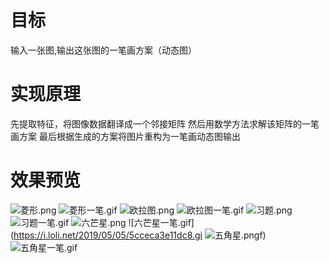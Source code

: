 # 目标
输入一张图,输出这张图的一笔画方案（动态图）

# 实现原理
先提取特征，将图像数据翻译成一个邻接矩阵
然后用数学方法求解该矩阵的一笔画方案
最后根据生成的方案将图片重构为一笔画动态图输出

# 效果预览

![菱形.png](https://i.loli.net/2019/05/05/5cceca3b3522b.png)
![菱形一笔.gif](https://i.loli.net/2019/05/05/5cceca3b8594c.gif)
![欧拉图.png](https://i.loli.net/2019/05/05/5cceca3bc1fad.png)
![欧拉图一笔.gif](https://i.loli.net/2019/05/05/5cceca3d2bf01.gif)
![习题.png](https://i.loli.net/2019/05/05/5cceca3c4fea1.png)
![习题一笔.gif](https://i.loli.net/2019/05/05/5cceca8dd0d28.gif)
![六芒星.png](https://i.loli.net/2019/05/05/5cceca3bc1ec9.png)
![六芒星一笔.gif](https://i.loli.net/2019/05/05/5cceca3e11dc8.gi
![五角星.png](https://i.loli.net/2019/05/05/5cceca3c63ac3.png)f)
![五角星一笔.gif](https://i.loli.net/2019/05/05/5cceca3dcff1b.gif)